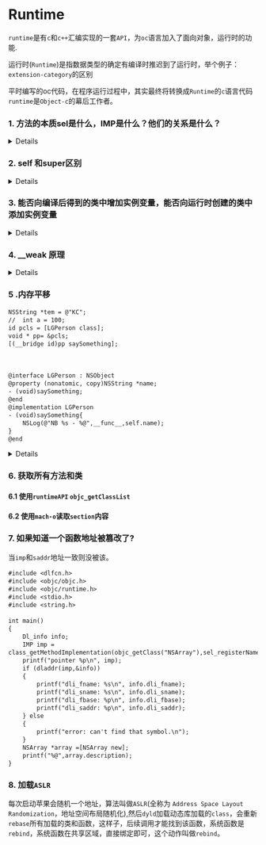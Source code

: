 # Runtime
`runtime`是有`c`和`c++`汇编实现的一套`API`，为`oc`语言加入了面向对象，运行时的功能.

运行时(`Runtime`)是指数据类型的确定有编译时推迟到了运行时，举个例子：`extension-category`的区别

平时编写的oc代码，在程序运行过程中，其实最终将转换成`Runtime`的`c`语言代码`runtime`是`Object-c`的幕后工作者。

### 1. 方法的本质sel是什么，IMP是什么？他们的关系是什么？

<details>

方法的本质：发送消息，发送消息有几个流程

- 1. 快速查找(`objc_msgSend`),`cache_t`缓存消息
- 2. 慢查找，递归自己(缓存->class_rw 存储方法)|父类_(缓存->class_rw 存储方法)`loopUpImpOrForward`
- 3. 查找不到消息：动态消息解析——`resolveInstanceMethod`
- 4. 消息快速转发——`forwardingTargetForSelector`
- 5. 消息慢速转发——`methodSignatureForSelector` & `forwardInvocation`

`sel`是方法编号，在`read_images`期间就进入内存，`imp`是函数指针，找到`imp`，就是找函数的过程。

</details>

### 2. self 和super区别
<details>

```objc
	
/// 原理 (id self,sel,_cmd)
/// 所以结果是 FYPerson FYPerson
Class cls = [self class];
Class tcls = [super  class];
NSLog(@"%@ %@",cls,tcls);
```
##### 输出 `FYPerson FYPerson`,原因是源码`[obj class]`获取当前的`isa`指针.接收者仍然是`self`,所以最终是`FYPerosn`


> `[self class]`就是发送消息，`objc_msgSend`,消息接收者是`self`,方法编号是`class`。
> 
> `[super class]` 本质就是`objc_msgSend`,消息的接收者还是`self`,方法编号`class`,只是`objc_msgSendSuper`会更快，直接跳过`self`去查找。
> 
</details>


### 3. 能否向编译后得到的类中增加实例变量，能否向运行时创建的类中添加实例变量

<details>
- 1. 不能向编译后得到的类中增加实例变量
- 2. 只要没有注册到内存还是可以添加的

> 原因是：我们编译好的实例变量存储的位置`ro`，一旦编译完成，内存结构就完全确定就无法修改。

> 可以通过添加**关联变量**来实现这个功能。属性+方法。
</details>

### 4. __weak 原理
<details>
`__weak`修饰的变量,会将该变量添加到全局的`hash`表中，在`VC` `delloc `函数中自动销毁。
#### 4.1 系统如何实现weak的为什么可以自动置nil。

- 1. 通过`SideTable`找到我们的`weak_table`
- 2. `weak_table`根据`referent`找到或者创建`weak_entry_t`
- 3. 然后`append_referrer(entry,referrer)`将我的新弱引用的对象加进去`entry`
- 4. 最后`weak_entry_insert`把`entry`加入到我们的`weakTable`


</details>


### 5 .内存平移

```objc
NSString *tem = @"KC";
//	int a = 100;
id pcls = [LGPerson class];
void * pp= &pcls;
[(__bridge id)pp saySomething];
    


@interface LGPerson : NSObject
@property (nonatomic, copy)NSString *name;
- (void)saySomething;
@end
@implementation LGPerson
- (void)saySomething{
	NSLog(@"NB %s - %@",__func__,self.name);
}
@end
```

<details>


相当于还是`objc_msgSend(LGPerson.class,@selector(saySomething),_cmd)`;
本质和`[[LGPerson alloc]saySomething]` 一样。
`	 pp `指向`pcls`，实例对象的`isa`指针也是指向`pcls`，所以效果一样。
	
打印的 `person.name` 值为`KC`，也就是`tem`的值。
寻找属性的地址就是按照`class`的布局，根据`isa`的指针向前切换8字节，因为`pp`指向的指针是`pcls`，在栈上，所以平移8字节，就是找到了`tem`，所以输出的值是`tem`的值。
因为`class`的布局是按照堆上的规则布局的，地址越来越大。
所以刚才的平移8自己是`plcs`+**8**字节的地址，就是指针向上平移8字节，最终找到了`tem`指针。
	![](media/16127510810628.jpg)

</details>

### 6. 获取所有方法和类

#### 6.1 使用`runtimeAPI` `objc_getClassList`
#### 6.2 使用`mach-o`读取`section`内容 
### 7. 如果知道一个函数地址被篡改了?

当`imp`和`saddr`地址一致则没被该。

```objc
#include <dlfcn.h>
#include <objc/objc.h>
#include <objc/runtime.h>
#include <stdio.h>
#include <string.h>

int main()
{
	Dl_info info;
	IMP imp = class_getMethodImplementation(objc_getClass("NSArray"),sel_registerName("description"));
	printf("pointer %p\n", imp);
	if (dladdr(imp,&info))
	{
		printf("dli_fname: %s\n", info.dli_fname);
		printf("dli_sname: %s\n", info.dli_sname);
		printf("dli_fbase: %p\n", info.dli_fbase);
		printf("dli_saddr: %p\n", info.dli_saddr);
	} else
	{
		printf("error: can't find that symbol.\n");
	}
	NSArray *array =[NSArray new];
	printf("%@",array.description);
}
```

### 8.  加载`ASLR`
每次启动苹果会随机一个地址，算法叫做`ASLR`(全称为 `Address Space Layout Randomization`，地址空间布局随机化),然后`dyld`加载动态库加载的`class`，会重新`rebase`所有加载的类和函数，这样子，后续调用才能找到该函数，系统函数是`rebind`，系统函数在共享区域，直接绑定即可，这个动作叫做`rebind`。






